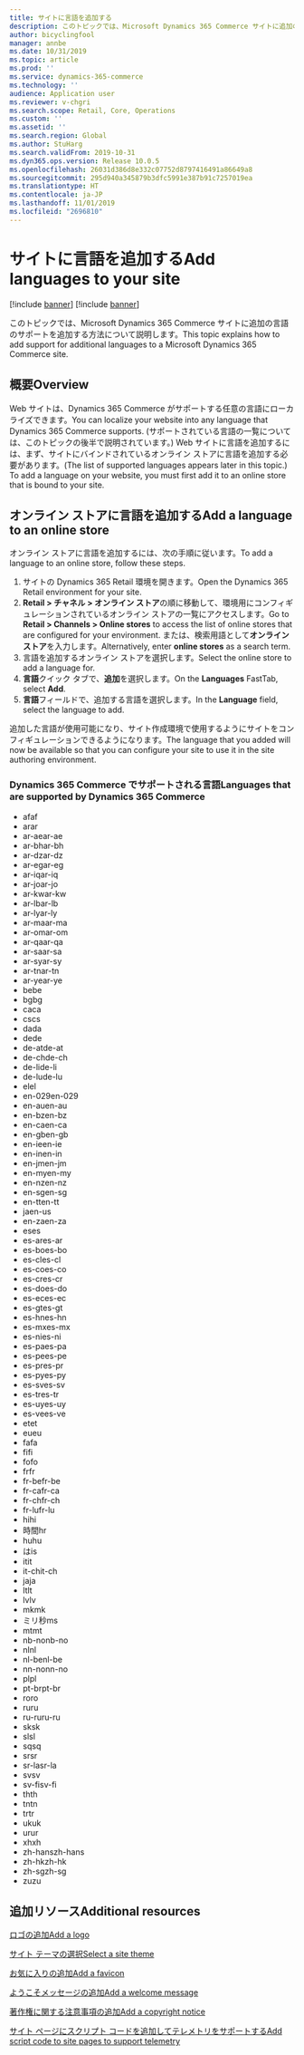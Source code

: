 ```yaml
---
title: サイトに言語を追加する
description: このトピックでは、Microsoft Dynamics 365 Commerce サイトに追加の言語のサポートを追加する方法について説明します。
author: bicyclingfool
manager: annbe
ms.date: 10/31/2019
ms.topic: article
ms.prod: ''
ms.service: dynamics-365-commerce
ms.technology: ''
audience: Application user
ms.reviewer: v-chgri
ms.search.scope: Retail, Core, Operations
ms.custom: ''
ms.assetid: ''
ms.search.region: Global
ms.author: StuHarg
ms.search.validFrom: 2019-10-31
ms.dyn365.ops.version: Release 10.0.5
ms.openlocfilehash: 26031d386d8e332c07752d8797416491a86649a8
ms.sourcegitcommit: 295d940a345879b3dfc5991e387b91c7257019ea
ms.translationtype: HT
ms.contentlocale: ja-JP
ms.lasthandoff: 11/01/2019
ms.locfileid: "2696810"
---
```

# <a name="add-languages-to-your-site"></a><span data-ttu-id="813e3-103">サイトに言語を追加する</span><span class="sxs-lookup"><span data-stu-id="813e3-103">Add languages to your site</span></span>

[!include [banner](includes/preview-banner.md)]
[!include [banner](includes/banner.md)]

<span data-ttu-id="813e3-104">このトピックでは、Microsoft Dynamics 365 Commerce サイトに追加の言語のサポートを追加する方法について説明します。</span><span class="sxs-lookup"><span data-stu-id="813e3-104">This topic explains how to add support for additional languages to a Microsoft Dynamics 365 Commerce site.</span></span>

## <a name="overview"></a><span data-ttu-id="813e3-105">概要</span><span class="sxs-lookup"><span data-stu-id="813e3-105">Overview</span></span>

<span data-ttu-id="813e3-106">Web サイトは、Dynamics 365 Commerce がサポートする任意の言語にローカライズできます。</span><span class="sxs-lookup"><span data-stu-id="813e3-106">You can localize your website into any language that Dynamics 365 Commerce supports.</span></span> <span data-ttu-id="813e3-107">(サポートされている言語の一覧については、このトピックの後半で説明されています。) Web サイトに言語を追加するには、まず、サイトにバインドされているオンライン ストアに言語を追加する必要があります。</span><span class="sxs-lookup"><span data-stu-id="813e3-107">(The list of supported languages appears later in this topic.) To add a language on your website, you must first add it to an online store that is bound to your site.</span></span>

## <a name="add-a-language-to-an-online-store"></a><span data-ttu-id="813e3-108">オンライン ストアに言語を追加する</span><span class="sxs-lookup"><span data-stu-id="813e3-108">Add a language to an online store</span></span>

<span data-ttu-id="813e3-109">オンライン ストアに言語を追加するには、次の手順に従います。</span><span class="sxs-lookup"><span data-stu-id="813e3-109">To add a language to an online store, follow these steps.</span></span>

1. <span data-ttu-id="813e3-110">サイトの Dynamics 365 Retail 環境を開きます。</span><span class="sxs-lookup"><span data-stu-id="813e3-110">Open the Dynamics 365 Retail environment for your site.</span></span>
1. <span data-ttu-id="813e3-111">**Retail \> チャネル \> オンライン ストア**の順に移動して、環境用にコンフィギュレーションされているオンライン ストアの一覧にアクセスします。</span><span class="sxs-lookup"><span data-stu-id="813e3-111">Go to **Retail \> Channels \> Online stores** to access the list of online stores that are configured for your environment.</span></span> <span data-ttu-id="813e3-112">または、検索用語として**オンライン ストア**を入力します。</span><span class="sxs-lookup"><span data-stu-id="813e3-112">Alternatively, enter **online stores** as a search term.</span></span>
1. <span data-ttu-id="813e3-113">言語を追加するオンライン ストアを選択します。</span><span class="sxs-lookup"><span data-stu-id="813e3-113">Select the online store to add a language for.</span></span>
1. <span data-ttu-id="813e3-114">**言語**クイック タブで、**追加**を選択します。</span><span class="sxs-lookup"><span data-stu-id="813e3-114">On the **Languages** FastTab, select **Add**.</span></span>
1. <span data-ttu-id="813e3-115">**言語**フィールドで、追加する言語を選択します。</span><span class="sxs-lookup"><span data-stu-id="813e3-115">In the **Language** field, select the language to add.</span></span>

<span data-ttu-id="813e3-116">追加した言語が使用可能になり、サイト作成環境で使用するようにサイトをコンフィギュレーションできるようになります。</span><span class="sxs-lookup"><span data-stu-id="813e3-116">The language that you added will now be available so that you can configure your site to use it in the site authoring environment.</span></span>

### <a name="languages-that-are-supported-by-dynamics-365-commerce"></a><span data-ttu-id="813e3-117">Dynamics 365 Commerce でサポートされる言語</span><span class="sxs-lookup"><span data-stu-id="813e3-117">Languages that are supported by Dynamics 365 Commerce</span></span>

- <span data-ttu-id="813e3-118">af</span><span class="sxs-lookup"><span data-stu-id="813e3-118">af</span></span>
- <span data-ttu-id="813e3-119">ar</span><span class="sxs-lookup"><span data-stu-id="813e3-119">ar</span></span>
- <span data-ttu-id="813e3-120">ar-ae</span><span class="sxs-lookup"><span data-stu-id="813e3-120">ar-ae</span></span>
- <span data-ttu-id="813e3-121">ar-bh</span><span class="sxs-lookup"><span data-stu-id="813e3-121">ar-bh</span></span>
- <span data-ttu-id="813e3-122">ar-dz</span><span class="sxs-lookup"><span data-stu-id="813e3-122">ar-dz</span></span>
- <span data-ttu-id="813e3-123">ar-eg</span><span class="sxs-lookup"><span data-stu-id="813e3-123">ar-eg</span></span>
- <span data-ttu-id="813e3-124">ar-iq</span><span class="sxs-lookup"><span data-stu-id="813e3-124">ar-iq</span></span>
- <span data-ttu-id="813e3-125">ar-jo</span><span class="sxs-lookup"><span data-stu-id="813e3-125">ar-jo</span></span>
- <span data-ttu-id="813e3-126">ar-kw</span><span class="sxs-lookup"><span data-stu-id="813e3-126">ar-kw</span></span>
- <span data-ttu-id="813e3-127">ar-lb</span><span class="sxs-lookup"><span data-stu-id="813e3-127">ar-lb</span></span>
- <span data-ttu-id="813e3-128">ar-ly</span><span class="sxs-lookup"><span data-stu-id="813e3-128">ar-ly</span></span>
- <span data-ttu-id="813e3-129">ar-ma</span><span class="sxs-lookup"><span data-stu-id="813e3-129">ar-ma</span></span>
- <span data-ttu-id="813e3-130">ar-om</span><span class="sxs-lookup"><span data-stu-id="813e3-130">ar-om</span></span>
- <span data-ttu-id="813e3-131">ar-qa</span><span class="sxs-lookup"><span data-stu-id="813e3-131">ar-qa</span></span>
- <span data-ttu-id="813e3-132">ar-sa</span><span class="sxs-lookup"><span data-stu-id="813e3-132">ar-sa</span></span>
- <span data-ttu-id="813e3-133">ar-sy</span><span class="sxs-lookup"><span data-stu-id="813e3-133">ar-sy</span></span>
- <span data-ttu-id="813e3-134">ar-tn</span><span class="sxs-lookup"><span data-stu-id="813e3-134">ar-tn</span></span>
- <span data-ttu-id="813e3-135">ar-ye</span><span class="sxs-lookup"><span data-stu-id="813e3-135">ar-ye</span></span>
- <span data-ttu-id="813e3-136">be</span><span class="sxs-lookup"><span data-stu-id="813e3-136">be</span></span>
- <span data-ttu-id="813e3-137">bg</span><span class="sxs-lookup"><span data-stu-id="813e3-137">bg</span></span>
- <span data-ttu-id="813e3-138">ca</span><span class="sxs-lookup"><span data-stu-id="813e3-138">ca</span></span>
- <span data-ttu-id="813e3-139">cs</span><span class="sxs-lookup"><span data-stu-id="813e3-139">cs</span></span>
- <span data-ttu-id="813e3-140">da</span><span class="sxs-lookup"><span data-stu-id="813e3-140">da</span></span>
- <span data-ttu-id="813e3-141">de</span><span class="sxs-lookup"><span data-stu-id="813e3-141">de</span></span>
- <span data-ttu-id="813e3-142">de-at</span><span class="sxs-lookup"><span data-stu-id="813e3-142">de-at</span></span>
- <span data-ttu-id="813e3-143">de-ch</span><span class="sxs-lookup"><span data-stu-id="813e3-143">de-ch</span></span>
- <span data-ttu-id="813e3-144">de-li</span><span class="sxs-lookup"><span data-stu-id="813e3-144">de-li</span></span>
- <span data-ttu-id="813e3-145">de-lu</span><span class="sxs-lookup"><span data-stu-id="813e3-145">de-lu</span></span>
- <span data-ttu-id="813e3-146">el</span><span class="sxs-lookup"><span data-stu-id="813e3-146">el</span></span>
- <span data-ttu-id="813e3-147">en-029</span><span class="sxs-lookup"><span data-stu-id="813e3-147">en-029</span></span>
- <span data-ttu-id="813e3-148">en-au</span><span class="sxs-lookup"><span data-stu-id="813e3-148">en-au</span></span>
- <span data-ttu-id="813e3-149">en-bz</span><span class="sxs-lookup"><span data-stu-id="813e3-149">en-bz</span></span>
- <span data-ttu-id="813e3-150">en-ca</span><span class="sxs-lookup"><span data-stu-id="813e3-150">en-ca</span></span>
- <span data-ttu-id="813e3-151">en-gb</span><span class="sxs-lookup"><span data-stu-id="813e3-151">en-gb</span></span>
- <span data-ttu-id="813e3-152">en-ie</span><span class="sxs-lookup"><span data-stu-id="813e3-152">en-ie</span></span>
- <span data-ttu-id="813e3-153">en-in</span><span class="sxs-lookup"><span data-stu-id="813e3-153">en-in</span></span>
- <span data-ttu-id="813e3-154">en-jm</span><span class="sxs-lookup"><span data-stu-id="813e3-154">en-jm</span></span>
- <span data-ttu-id="813e3-155">en-my</span><span class="sxs-lookup"><span data-stu-id="813e3-155">en-my</span></span>
- <span data-ttu-id="813e3-156">en-nz</span><span class="sxs-lookup"><span data-stu-id="813e3-156">en-nz</span></span>
- <span data-ttu-id="813e3-157">en-sg</span><span class="sxs-lookup"><span data-stu-id="813e3-157">en-sg</span></span>
- <span data-ttu-id="813e3-158">en-tt</span><span class="sxs-lookup"><span data-stu-id="813e3-158">en-tt</span></span>
- <span data-ttu-id="813e3-159">ja</span><span class="sxs-lookup"><span data-stu-id="813e3-159">en-us</span></span>
- <span data-ttu-id="813e3-160">en-za</span><span class="sxs-lookup"><span data-stu-id="813e3-160">en-za</span></span>
- <span data-ttu-id="813e3-161">es</span><span class="sxs-lookup"><span data-stu-id="813e3-161">es</span></span>
- <span data-ttu-id="813e3-162">es-ar</span><span class="sxs-lookup"><span data-stu-id="813e3-162">es-ar</span></span>
- <span data-ttu-id="813e3-163">es-bo</span><span class="sxs-lookup"><span data-stu-id="813e3-163">es-bo</span></span>
- <span data-ttu-id="813e3-164">es-cl</span><span class="sxs-lookup"><span data-stu-id="813e3-164">es-cl</span></span>
- <span data-ttu-id="813e3-165">es-co</span><span class="sxs-lookup"><span data-stu-id="813e3-165">es-co</span></span>
- <span data-ttu-id="813e3-166">es-cr</span><span class="sxs-lookup"><span data-stu-id="813e3-166">es-cr</span></span>
- <span data-ttu-id="813e3-167">es-do</span><span class="sxs-lookup"><span data-stu-id="813e3-167">es-do</span></span>
- <span data-ttu-id="813e3-168">es-ec</span><span class="sxs-lookup"><span data-stu-id="813e3-168">es-ec</span></span>
- <span data-ttu-id="813e3-169">es-gt</span><span class="sxs-lookup"><span data-stu-id="813e3-169">es-gt</span></span>
- <span data-ttu-id="813e3-170">es-hn</span><span class="sxs-lookup"><span data-stu-id="813e3-170">es-hn</span></span>
- <span data-ttu-id="813e3-171">es-mx</span><span class="sxs-lookup"><span data-stu-id="813e3-171">es-mx</span></span>
- <span data-ttu-id="813e3-172">es-ni</span><span class="sxs-lookup"><span data-stu-id="813e3-172">es-ni</span></span>
- <span data-ttu-id="813e3-173">es-pa</span><span class="sxs-lookup"><span data-stu-id="813e3-173">es-pa</span></span>
- <span data-ttu-id="813e3-174">es-pe</span><span class="sxs-lookup"><span data-stu-id="813e3-174">es-pe</span></span>
- <span data-ttu-id="813e3-175">es-pr</span><span class="sxs-lookup"><span data-stu-id="813e3-175">es-pr</span></span>
- <span data-ttu-id="813e3-176">es-py</span><span class="sxs-lookup"><span data-stu-id="813e3-176">es-py</span></span>
- <span data-ttu-id="813e3-177">es-sv</span><span class="sxs-lookup"><span data-stu-id="813e3-177">es-sv</span></span>
- <span data-ttu-id="813e3-178">es-tr</span><span class="sxs-lookup"><span data-stu-id="813e3-178">es-tr</span></span>
- <span data-ttu-id="813e3-179">es-uy</span><span class="sxs-lookup"><span data-stu-id="813e3-179">es-uy</span></span>
- <span data-ttu-id="813e3-180">es-ve</span><span class="sxs-lookup"><span data-stu-id="813e3-180">es-ve</span></span>
- <span data-ttu-id="813e3-181">et</span><span class="sxs-lookup"><span data-stu-id="813e3-181">et</span></span>
- <span data-ttu-id="813e3-182">eu</span><span class="sxs-lookup"><span data-stu-id="813e3-182">eu</span></span>
- <span data-ttu-id="813e3-183">fa</span><span class="sxs-lookup"><span data-stu-id="813e3-183">fa</span></span>
- <span data-ttu-id="813e3-184">fi</span><span class="sxs-lookup"><span data-stu-id="813e3-184">fi</span></span>
- <span data-ttu-id="813e3-185">fo</span><span class="sxs-lookup"><span data-stu-id="813e3-185">fo</span></span>
- <span data-ttu-id="813e3-186">fr</span><span class="sxs-lookup"><span data-stu-id="813e3-186">fr</span></span>
- <span data-ttu-id="813e3-187">fr-be</span><span class="sxs-lookup"><span data-stu-id="813e3-187">fr-be</span></span>
- <span data-ttu-id="813e3-188">fr-ca</span><span class="sxs-lookup"><span data-stu-id="813e3-188">fr-ca</span></span>
- <span data-ttu-id="813e3-189">fr-ch</span><span class="sxs-lookup"><span data-stu-id="813e3-189">fr-ch</span></span>
- <span data-ttu-id="813e3-190">fr-lu</span><span class="sxs-lookup"><span data-stu-id="813e3-190">fr-lu</span></span>
- <span data-ttu-id="813e3-191">hi</span><span class="sxs-lookup"><span data-stu-id="813e3-191">hi</span></span>
- <span data-ttu-id="813e3-192">時間</span><span class="sxs-lookup"><span data-stu-id="813e3-192">hr</span></span>
- <span data-ttu-id="813e3-193">hu</span><span class="sxs-lookup"><span data-stu-id="813e3-193">hu</span></span>
- <span data-ttu-id="813e3-194">は</span><span class="sxs-lookup"><span data-stu-id="813e3-194">is</span></span>
- <span data-ttu-id="813e3-195">it</span><span class="sxs-lookup"><span data-stu-id="813e3-195">it</span></span>
- <span data-ttu-id="813e3-196">it-ch</span><span class="sxs-lookup"><span data-stu-id="813e3-196">it-ch</span></span>
- <span data-ttu-id="813e3-197">ja</span><span class="sxs-lookup"><span data-stu-id="813e3-197">ja</span></span>
- <span data-ttu-id="813e3-198">lt</span><span class="sxs-lookup"><span data-stu-id="813e3-198">lt</span></span>
- <span data-ttu-id="813e3-199">lv</span><span class="sxs-lookup"><span data-stu-id="813e3-199">lv</span></span>
- <span data-ttu-id="813e3-200">mk</span><span class="sxs-lookup"><span data-stu-id="813e3-200">mk</span></span>
- <span data-ttu-id="813e3-201">ミリ秒</span><span class="sxs-lookup"><span data-stu-id="813e3-201">ms</span></span>
- <span data-ttu-id="813e3-202">mt</span><span class="sxs-lookup"><span data-stu-id="813e3-202">mt</span></span>
- <span data-ttu-id="813e3-203">nb-no</span><span class="sxs-lookup"><span data-stu-id="813e3-203">nb-no</span></span>
- <span data-ttu-id="813e3-204">nl</span><span class="sxs-lookup"><span data-stu-id="813e3-204">nl</span></span>
- <span data-ttu-id="813e3-205">nl-be</span><span class="sxs-lookup"><span data-stu-id="813e3-205">nl-be</span></span>
- <span data-ttu-id="813e3-206">nn-no</span><span class="sxs-lookup"><span data-stu-id="813e3-206">nn-no</span></span>
- <span data-ttu-id="813e3-207">pl</span><span class="sxs-lookup"><span data-stu-id="813e3-207">pl</span></span>
- <span data-ttu-id="813e3-208">pt-br</span><span class="sxs-lookup"><span data-stu-id="813e3-208">pt-br</span></span>
- <span data-ttu-id="813e3-209">ro</span><span class="sxs-lookup"><span data-stu-id="813e3-209">ro</span></span>
- <span data-ttu-id="813e3-210">ru</span><span class="sxs-lookup"><span data-stu-id="813e3-210">ru</span></span>
- <span data-ttu-id="813e3-211">ru-ru</span><span class="sxs-lookup"><span data-stu-id="813e3-211">ru-ru</span></span>
- <span data-ttu-id="813e3-212">sk</span><span class="sxs-lookup"><span data-stu-id="813e3-212">sk</span></span>
- <span data-ttu-id="813e3-213">sl</span><span class="sxs-lookup"><span data-stu-id="813e3-213">sl</span></span>
- <span data-ttu-id="813e3-214">sq</span><span class="sxs-lookup"><span data-stu-id="813e3-214">sq</span></span>
- <span data-ttu-id="813e3-215">sr</span><span class="sxs-lookup"><span data-stu-id="813e3-215">sr</span></span>
- <span data-ttu-id="813e3-216">sr-la</span><span class="sxs-lookup"><span data-stu-id="813e3-216">sr-la</span></span>
- <span data-ttu-id="813e3-217">sv</span><span class="sxs-lookup"><span data-stu-id="813e3-217">sv</span></span>
- <span data-ttu-id="813e3-218">sv-fi</span><span class="sxs-lookup"><span data-stu-id="813e3-218">sv-fi</span></span>
- <span data-ttu-id="813e3-219">th</span><span class="sxs-lookup"><span data-stu-id="813e3-219">th</span></span>
- <span data-ttu-id="813e3-220">tn</span><span class="sxs-lookup"><span data-stu-id="813e3-220">tn</span></span>
- <span data-ttu-id="813e3-221">tr</span><span class="sxs-lookup"><span data-stu-id="813e3-221">tr</span></span>
- <span data-ttu-id="813e3-222">uk</span><span class="sxs-lookup"><span data-stu-id="813e3-222">uk</span></span>
- <span data-ttu-id="813e3-223">ur</span><span class="sxs-lookup"><span data-stu-id="813e3-223">ur</span></span>
- <span data-ttu-id="813e3-224">xh</span><span class="sxs-lookup"><span data-stu-id="813e3-224">xh</span></span>
- <span data-ttu-id="813e3-225">zh-hans</span><span class="sxs-lookup"><span data-stu-id="813e3-225">zh-hans</span></span>
- <span data-ttu-id="813e3-226">zh-hk</span><span class="sxs-lookup"><span data-stu-id="813e3-226">zh-hk</span></span>
- <span data-ttu-id="813e3-227">zh-sg</span><span class="sxs-lookup"><span data-stu-id="813e3-227">zh-sg</span></span>
- <span data-ttu-id="813e3-228">zu</span><span class="sxs-lookup"><span data-stu-id="813e3-228">zu</span></span>

## <a name="additional-resources"></a><span data-ttu-id="813e3-229">追加リソース</span><span class="sxs-lookup"><span data-stu-id="813e3-229">Additional resources</span></span>

[<span data-ttu-id="813e3-230">ロゴの追加</span><span class="sxs-lookup"><span data-stu-id="813e3-230">Add a logo</span></span>](add-logo.md)

[<span data-ttu-id="813e3-231">サイト テーマの選択</span><span class="sxs-lookup"><span data-stu-id="813e3-231">Select a site theme</span></span>](select-site-theme.md)

[<span data-ttu-id="813e3-232">お気に入りの追加</span><span class="sxs-lookup"><span data-stu-id="813e3-232">Add a favicon</span></span>](add-favicon.md)

[<span data-ttu-id="813e3-233">ようこそメッセージの追加</span><span class="sxs-lookup"><span data-stu-id="813e3-233">Add a welcome message</span></span>](add-welcome-message.md)

[<span data-ttu-id="813e3-234">著作権に関する注意事項の追加</span><span class="sxs-lookup"><span data-stu-id="813e3-234">Add a copyright notice</span></span>](add-copyright-notice.md)

[<span data-ttu-id="813e3-235">サイト ページにスクリプト コードを追加してテレメトリをサポートする</span><span class="sxs-lookup"><span data-stu-id="813e3-235">Add script code to site pages to support telemetry</span></span>](add-telemetry.md)
